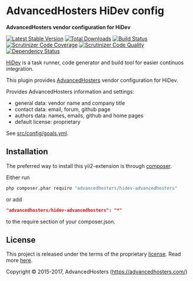 AdvancedHosters HiDev config
============================

**AdvancedHosters vendor configuration for HiDev**

[![Latest Stable Version](https://poser.pugx.org/advancedhosters/hidev-advancedhosters/v/stable)](https://packagist.org/packages/advancedhosters/hidev-advancedhosters)
[![Total Downloads](https://poser.pugx.org/advancedhosters/hidev-advancedhosters/downloads)](https://packagist.org/packages/advancedhosters/hidev-advancedhosters)
[![Build Status](https://img.shields.io/travis/advancedhosters/hidev-advancedhosters.svg)](https://travis-ci.org/advancedhosters/hidev-advancedhosters)
[![Scrutinizer Code Coverage](https://img.shields.io/scrutinizer/coverage/g/advancedhosters/hidev-advancedhosters.svg)](https://scrutinizer-ci.com/g/advancedhosters/hidev-advancedhosters/)
[![Scrutinizer Code Quality](https://img.shields.io/scrutinizer/g/advancedhosters/hidev-advancedhosters.svg)](https://scrutinizer-ci.com/g/advancedhosters/hidev-advancedhosters/)
[![Dependency Status](https://www.versioneye.com/php/advancedhosters:hidev-advancedhosters/dev-master/badge.svg)](https://www.versioneye.com/php/advancedhosters:hidev-advancedhosters/dev-master)

[HiDev](https://github.com/hiqdev/hidev) is a task runner, code generator and build tool for easier continuos integration.

This plugin provides [AdvancedHosters](https://github.com/advancedhosters) vendor configuration for HiDev.

Provides AdvancedHosters information and settings:

- general data: vendor name and company title
- contact data: email, forum, github page
- authors data: names, emails, github and home pages
- default license: proprietary

See [src/config/goals.yml](src/config/goals.yml).

## Installation

The preferred way to install this yii2-extension is through [composer](http://getcomposer.org/download/).

Either run

```sh
php composer.phar require "advancedhosters/hidev-advancedhosters"
```

or add

```json
"advancedhosters/hidev-advancedhosters": "*"
```

to the require section of your composer.json.

## License

This project is released under the terms of the proprietary [license](LICENSE).
Read more [here](https://en.wikipedia.org/wiki/Proprietary_software).

Copyright © 2015-2017, AdvancedHosters (https://advancedhosters.com/)
